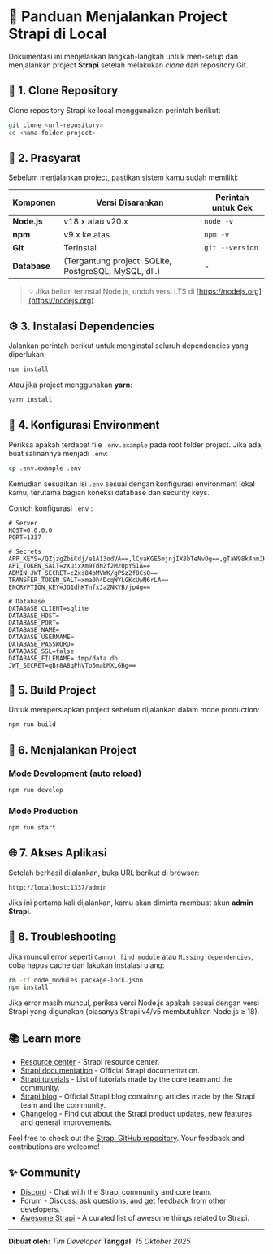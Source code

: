 # 🚀 Panduan Menjalankan Project Strapi di Local

Dokumentasi ini menjelaskan langkah-langkah untuk men-setup dan menjalankan project **Strapi** setelah melakukan _clone_ dari repository Git.

## 📁 1. Clone Repository

Clone repository Strapi ke local menggunakan perintah berikut:

```bash
git clone <url-repository>
cd <nama-folder-project>
```

## 🧩 2. Prasyarat

Sebelum menjalankan project, pastikan sistem kamu sudah memiliki:

| Komponen     | Versi Disarankan                                      | Perintah untuk Cek |
| ------------ | ----------------------------------------------------- | ------------------ |
| **Node.js**  | v18.x atau v20.x                                      | `node -v`          |
| **npm**      | v9.x ke atas                                          | `npm -v`           |
| **Git**      | Terinstal                                             | `git --version`    |
| **Database** | (Tergantung project: SQLite, PostgreSQL, MySQL, dll.) | -                  |

> 💡 Jika belum terinstal Node.js, unduh versi LTS di [https://nodejs.org](https://nodejs.org).

## ⚙️ 3. Instalasi Dependencies

Jalankan perintah berikut untuk menginstal seluruh dependencies yang diperlukan:

```bash
npm install
```

Atau jika project menggunakan **yarn**:

```bash
yarn install
```

## 🔑 4. Konfigurasi Environment

Periksa apakah terdapat file `.env.example` pada root folder project.
Jika ada, buat salinannya menjadi `.env`:

```bash
cp .env.example .env
```

Kemudian sesuaikan isi `.env` sesuai dengan konfigurasi environment lokal kamu, terutama bagian koneksi database dan security keys.

Contoh konfigurasi `.env` :

```env
# Server
HOST=0.0.0.0
PORT=1337

# Secrets
APP_KEYS=/QZjzgZbiCdj/e1A13odVA==,lCyaKGE5mjnjIX8bTeNvOg==,gTaW98k4nmJKr5pUQyHekQ==,fdXxLpztSI/6gNnvYj+3Gw==
API_TOKEN_SALT=zXuixXm9TdNZf2M2UpY51A==
ADMIN_JWT_SECRET=cZxs84oMVWK/gPSz2f8CsQ==
TRANSFER_TOKEN_SALT=xma0h4DcqWYLGKcUwN6rLA==
ENCRYPTION_KEY=JO1dhKTnfxJa2NKYB/jp4g==

# Database
DATABASE_CLIENT=sqlite
DATABASE_HOST=
DATABASE_PORT=
DATABASE_NAME=
DATABASE_USERNAME=
DATABASE_PASSWORD=
DATABASE_SSL=false
DATABASE_FILENAME=.tmp/data.db
JWT_SECRET=qBr8A8qPhVTo5mabMXLGBg==
```

## 🧱 5. Build Project

Untuk mempersiapkan project sebelum dijalankan dalam mode production:

```bash
npm run build
```

## 🚀 6. Menjalankan Project

### Mode Development (auto reload)

```bash
npm run develop
```

### Mode Production

```bash
npm run start
```

## 🌐 7. Akses Aplikasi

Setelah berhasil dijalankan, buka URL berikut di browser:

```
http://localhost:1337/admin
```

Jika ini pertama kali dijalankan, kamu akan diminta membuat akun **admin Strapi**.

## 🧰 8. Troubleshooting

Jika muncul error seperti `Cannot find module` atau `Missing dependencies`, coba hapus cache dan lakukan instalasi ulang:

```bash
rm -rf node_modules package-lock.json
npm install
```

Jika error masih muncul, periksa versi Node.js apakah sesuai dengan versi Strapi yang digunakan (biasanya Strapi v4/v5 membutuhkan Node.js ≥ 18).

## 📚 Learn more

- [Resource center](https://strapi.io/resource-center) - Strapi resource center.
- [Strapi documentation](https://docs.strapi.io) - Official Strapi documentation.
- [Strapi tutorials](https://strapi.io/tutorials) - List of tutorials made by the core team and the community.
- [Strapi blog](https://strapi.io/blog) - Official Strapi blog containing articles made by the Strapi team and the community.
- [Changelog](https://strapi.io/changelog) - Find out about the Strapi product updates, new features and general improvements.

Feel free to check out the [Strapi GitHub repository](https://github.com/strapi/strapi).
Your feedback and contributions are welcome!

## ✨ Community

- [Discord](https://discord.strapi.io) - Chat with the Strapi community and core team.
- [Forum](https://forum.strapi.io/) - Discuss, ask questions, and get feedback from other developers.
- [Awesome Strapi](https://github.com/strapi/awesome-strapi) - A curated list of awesome things related to Strapi.

---

**Dibuat oleh:** _Tim Developer_
**Tanggal:** _15 Oktober 2025_

